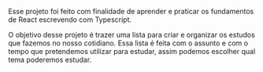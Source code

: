 Esse projeto foi feito com finalidade de aprender e praticar os fundamentos de React escrevendo com Typescript.

O objetivo desse projeto é trazer uma lista para criar e organizar os estudos que fazemos no nosso cotidiano.
Essa lista é feita com o assunto e com o tempo que pretendemos utilizar para estudar, assim podemos escolher qual tema poderemos estudar.

